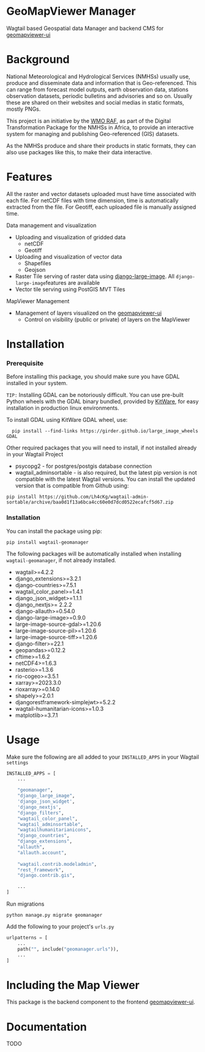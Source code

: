 # GeoMapViewer Manager

Wagtail based Geospatial data Manager and backend CMS for [geomapviewer-ui](https://github.com/wmo-raf/geomapviewer-ui)

# Background

National Meteorological and Hydrological Services (NMHSs) usually use, produce and disseminate data and information that
is Geo-referenced. This can range from forecast model outputs, earth observation data, stations observation datasets,
periodic bulletins and advisories and so on. Usually these are shared on their websites and social medias in static
formats, mostly PNGs.

This project is an initiative by the [WMO RAF](https://github.com/wmo-raf), as part of the Digital Transformation
Package for the NMHSs in Africa, to provide an interactive system for managing and publishing Geo-referenced (GIS)
datasets.

As the NMHSs produce and share their products in static formats, they can also use packages like this, to make their
data interactive.

# Features

All the raster and vector datasets uploaded must have time associated with each file. For netCDF files with time
dimension, time is automatically extracted from the file. For Geotiff, each uploaded file is manually assigned time.

Data management and visualization

- Uploading and visualization of gridded data
    - netCDF
    - Geotiff
- Uploading and visualization of vector data
    - Shapefiles
    - Geojson
- Raster Tile serving of raster data using [django-large-image](https://github.com/girder/django-large-image).
  All `django-large-image`features are available
- Vector tile serving using PostGIS MVT Tiles

MapViewer Management

- Management of layers visualized on the [geomapviewer-ui](https://github.com/wmo-raf/geomapviewer-ui)
    - Control on visibility (public or private) of layers on the MapViewer

# Installation

### Prerequisite

Before installing this package, you should make sure you have GDAL installed in your system.

`TIP:` Installing GDAL can be notoriously difficult. You can use pre-built Python wheels with the GDAL binary bundled,
provided by [KitWare](https://github.com/Kitware), for easy installation in production linux environments.

To install GDAL using KitWare GDAL wheel, use:

```shell
  pip install --find-links https://girder.github.io/large_image_wheels GDAL
```

Other required packages that you will need to install, if not installed already in your Wagtail Project

- psycopg2 - for postgres/postgis database connection
- wagtail_adminsortable - is also required, but the latest pip version is not compatible with the latest Wagtail
  versions. You can install the updated version that is compatible from Github using:

```shell
pip install https://github.com/Lh4cKg/wagtail-admin-sortable/archive/baa0d1f13a6bca4cc60e0d7dcd0522ecafcf5d67.zip
```

### Installation

You can install the package using pip:

```shell
pip install wagtail-geomanager
```

The following packages will be automatically installed when installing `wagtail-geomanager`, if not already installed.

- wagtail>=4.2.2
- django_extensions>=3.2.1
- django-countries>=7.5.1
- wagtail_color_panel>=1.4.1
- django_json_widget>=1.1.1
- django_nextjs>= 2.2.2
- django-allauth>=0.54.0
- django-large-image>=0.9.0
- large-image-source-gdal>=1.20.6
- large-image-source-pil>=1.20.6
- large-image-source-tiff>=1.20.6
- django-filter>=22.1
- geopandas>=0.12.2
- cftime>=1.6.2
- netCDF4>=1.6.3
- rasterio>=1.3.6
- rio-cogeo>=3.5.1
- xarray>=2023.3.0
- rioxarray>=0.14.0
- shapely>=2.0.1
- djangorestframework-simplejwt>=5.2.2
- wagtail-humanitarian-icons>=1.0.3
- matplotlib>=3.7.1

# Usage

Make sure the following are all added to your `INSTALLED_APPS` in your Wagtail `settings`

````python
INSTALLED_APPS = [
    ...

    "geomanager",
    "django_large_image",
    'django_json_widget',
    'django_nextjs',
    "django_filters",
    "wagtail_color_panel",
    "wagtail_adminsortable",
    "wagtailhumanitarianicons",
    "django_countries",
    "django_extensions",
    "allauth",
    "allauth.account",
  
    "wagtail.contrib.modeladmin",
    "rest_framework",
    "django.contrib.gis",

    ...
]

````

Run migrations

```shell
python manage.py migrate geomanager
```

Add the following to your project's `urls.py`

```python
urlpatterns = [
    ...
    path("", include("geomanager.urls")),
    ...
]
```


# Including the Map Viewer
This package is the backend component to the frontend [geomapviewer-ui](https://github.com/wmo-raf/geomapviewer-ui).


# Documentation

TODO
